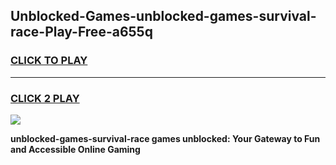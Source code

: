 
## Unblocked-Games-unblocked-games-survival-race-Play-Free-a655q
<h3>
<a href="https://premium76.site?title=unblocked-games-survival-race&ref=23A">CLICK TO PLAY</a></h3>
<hr>

<h3>
<a href="https://premium76.site?title=unblocked-games-survival-race&ref=23A">CLICK 2 PLAY</a>
  
</h3>

<a href="https://premium76.site?title=unblocked-games-survival-race&ref=23A"><img src="https://clearcache.store/games.png"></a>


**unblocked-games-survival-race games unblocked: Your Gateway to Fun and Accessible Online Gaming**
